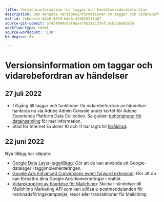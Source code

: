 ```yaml
---
title: Versionsinformation för taggar och händelsevidarebefordran
description: Den senaste versionsinformationen om taggar och vidarebefordran av händelser i Adobe Experience Platform.
exl-id: 2ebeaa1e-64b8-48fd-b4e8-419663271a87
source-git-commit: af424089c0afdaae76b312137afc5cbd28e82856
workflow-type: tm+mt
source-wordcount: '138'
ht-degree: 0%

---
```


# Versionsinformation om taggar och vidarebefordran av händelser

## 27 juli 2022

* Tillgång till taggar och funktioner för vidarebefordran av händelser hanteras nu via Adobe Admin Console under kortet för Adobe Experience Platform Data Collection. Se guiden [behörigheter för datainsamling](../../collection/permissions.md) för mer information.
* Stöd för Internet Explorer 10 och 11 har lagts till [föråldrad](../ie-deprecation.md).

## 22 juni 2022

Nya tillägg har släppts:

* [Google Data Layer-taggtillägg](../extensions/web/google-data-layer/overview.md): Gör att du kan använda ett Google-datalager i taggimplementeringen.
* [Google Ads Enhanced Conversions event forward extension](https://partners.adobe.com/exchangeprogram/experiencecloud/exchange.details.108630.html): Gör att du kan förbättra dina Google Ads-konverteringar i realtid.
* [Vidarekoppling av händelse för Mailchimp](../extensions/web/mailchimp/overview.md): Skickar händelser till Mailchimp Marketing API som kan utlösa e-postmeddelanden för marknadsföringskampanjer, resor eller transaktioner för Mailchimp.
